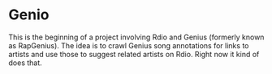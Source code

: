 # Genio

This is the beginning of a project involving Rdio and Genius (formerly known as RapGenius).
The idea is to crawl Genius song annotations for links to artists and use those to suggest
related artists on Rdio. Right now it kind of does that.